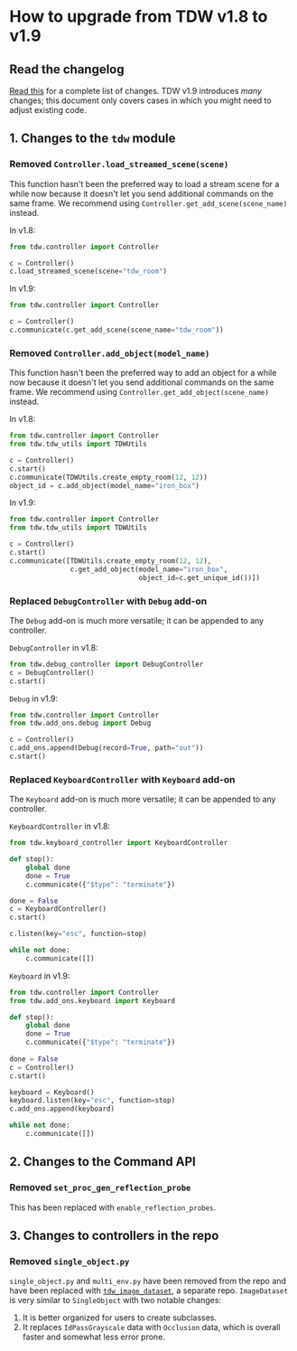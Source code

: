 # How to upgrade from TDW v1.8 to v1.9

## Read the changelog

[Read this](../Changelog.md) for a complete list of changes. TDW v1.9 introduces *many* changes; this document only covers cases in which you might need to adjust existing code.

## 1. Changes to the `tdw` module

### Removed `Controller.load_streamed_scene(scene)`

This function hasn't been the preferred way to load a stream scene for a while now because it doesn't let you send additional commands on the same frame. We recommend using `Controller.get_add_scene(scene_name)` instead.

In v1.8:

```python
from tdw.controller import Controller

c = Controller()
c.load_streamed_scene(scene="tdw_room")
```

In v1.9:

```python
from tdw.controller import Controller

c = Controller()
c.communicate(c.get_add_scene(scene_name="tdw_room"))
```

### Removed `Controller.add_object(model_name)`

This function hasn't been the preferred way to add an object for a while now because it doesn't let you send additional commands on the same frame. We recommend using `Controller.get_add_object(scene_name)` instead.

In v1.8:

```python
from tdw.controller import Controller
from tdw.tdw_utils import TDWUtils

c = Controller()
c.start()
c.communicate(TDWUtils.create_empty_room(12, 12))
object_id = c.add_object(model_name="iron_box")
```

In v1.9:

```python
from tdw.controller import Controller
from tdw.tdw_utils import TDWUtils

c = Controller()
c.start()
c.communicate([TDWUtils.create_empty_room(12, 12),
               c.get_add_object(model_name="iron_box",
                                object_id=c.get_unique_id())])
```

### Replaced `DebugController` with `Debug` add-on

The `Debug` add-on is much more versatile; it can be appended to any controller.

`DebugController` in v1.8:

```python
from tdw.debug_controller import DebugController
c = DebugController()
c.start()
```

`Debug` in v1.9:

```python
from tdw.controller import Controller
from tdw.add_ons.debug import Debug

c = Controller()
c.add_ons.append(Debug(record=True, path="out"))
c.start()
```

### Replaced `KeyboardController` with `Keyboard` add-on

The `Keyboard` add-on is much more versatile; it can be appended to any controller.

`KeyboardController` in v1.8:

```python
from tdw.keyboard_controller import KeyboardController

def stop():
    global done
    done = True
    c.communicate({"$type": "terminate"})

done = False
c = KeyboardController()
c.start()

c.listen(key="esc", function=stop)

while not done:
    c.communicate([])
```

`Keyboard` in v1.9:

```python
from tdw.controller import Controller
from tdw.add_ons.keyboard import Keyboard

def stop():
    global done
    done = True
    c.communicate({"$type": "terminate"})
    
done = False
c = Controller()
c.start()

keyboard = Keyboard()
keyboard.listen(key="esc", function=stop)
c.add_ons.append(keyboard)

while not done:
    c.communicate([])
```

## 2. Changes to the Command API

### Removed `set_proc_gen_reflection_probe`

This has been replaced with `enable_reflection_probes`.

## 3. Changes to controllers in the repo

### Removed `single_object.py`

`single_object.py` and `multi_env.py` have been removed from the repo and have been replaced with [`tdw_image_dataset`](https://github.com/alters-mit/tdw_image_dataset), a separate repo. `ImageDataset` is very similar to `SingleObject` with two notable changes:

1. It is better organized for users to create subclasses.
2. It replaces `IdPassGrayscale` data with `Occlusion` data, which is overall faster and somewhat less error prone.
